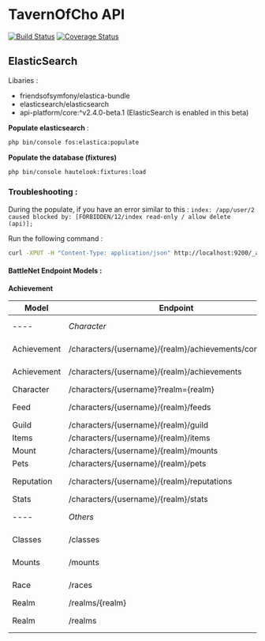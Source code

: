 # TavernOfCho API

[![Build Status](https://api.travis-ci.com/TavernOfCho/api.svg?branch=develop)](https://travis-ci.org/okty-io/okty-server) 
[![Coverage Status](https://coveralls.io/repos/github/TavernOfCho/api/badge.svg?branch=develop)](https://coveralls.io/github/Tavernofcho/api?branch=develop)


## ElasticSearch 

Libaries : 
* friendsofsymfony/elastica-bundle
* elasticsearch/elasticsearch
* api-platform/core:^v2.4.0-beta.1 (ElasticSearch is enabled in this beta)

**Populate elasticsearch** : 
```bash
php bin/console fos:elastica:populate
```

**Populate the database (fixtures)**
```bash
php bin/console hautelook:fixtures:load
```

### Troubleshooting :

During the populate, if you have an error similar to this :
``index: /app/user/2 caused blocked by: [FORBIDDEN/12/index read-only / allow delete (api)];
``

Run the following command : 

```bash
curl -XPUT -H "Content-Type: application/json" http://localhost:9200/_all/_settings -d '{"index.blocks.read_only_allow_delete": null}'
```

#### BattleNet Endpoint Models :

**Achievement**

| Model       | Endpoint                                              | Type             |
| ----        | ----------                                            | ----------       |
| ----        | _Character_                                           | ----------       |
| Achievement | /characters/{username}/{realm}/achievements/completed | GET (collection) | 
| Achievement | /characters/{username}/{realm}/achievements           | GET (collection) | 
| Character   | /characters/{username}?realm={realm}                  | GET (item)       |
| Feed        | /characters/{username}/{realm}/feeds                  | GET (collection) |
| Guild       | /characters/{username}/{realm}/guild                  | GET (item)       |
| Items       | /characters/{username}/{realm}/items                  | GET (item)       |
| Mount       | /characters/{username}/{realm}/mounts                 | GET (item)       |
| Pets        | /characters/{username}/{realm}/pets                   | GET (item)       |
| Reputation  | /characters/{username}/{realm}/reputations            | GET (collection) |
| Stats       | /characters/{username}/{realm}/stats                  | GET (item)       |
| ----        | _Others_                                              | ----------       |
| Classes     | /classes                                              | GET (collection) |
| Mounts      | /mounts                                               | GET (collection) |
| Race        | /races                                                | GET (collection) |
| Realm       | /realms/{realm}                                       | GET (item)       |
| Realm       | /realms                                               | GET (collection) |
